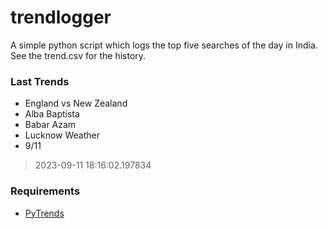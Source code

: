 # trendlogger
A simple python script which logs the top five searches of the day in India.<br>See the trend.csv for the history.<br>

<!-- Last Trends -->
### Last Trends
* England vs New Zealand
* Alba Baptista
* Babar Azam
* Lucknow Weather
* 9/11
> 2023-09-11 18:16:02.197834

<!-- Requirements -->
### Requirements
* [PyTrends](https://github.com/dreyco676/pytrends)
